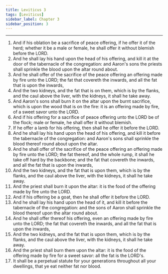 ```yaml
---
title: Leviticus 3
tags: [Leviticus]
sidebar_label: Chapter 3
sidebar_position: 3
---
```


---
1. And if his oblation be a sacrifice of peace offering, if he offer it of the herd; whether it be a male or female, he shall offer it without blemish before the LORD.
2. And he shall lay his hand upon the head of his offering, and kill it at the door of the tabernacle of the congregation: and Aaron's sons the priests shall sprinkle the blood upon the altar round about.
3. And he shall offer of the sacrifice of the peace offering an offering made by fire unto the LORD; the fat that covereth the inwards, and all the fat that is upon the inwards,
4. And the two kidneys, and the fat that is on them, which is by the flanks, and the caul above the liver, with the kidneys, it shall he take away.
5. And Aaron's sons shall burn it on the altar upon the burnt sacrifice, which is upon the wood that is on the fire: it is an offering made by fire, of a sweet savor unto the LORD.
6. And if his offering for a sacrifice of peace offering unto the LORD be of the flock; male or female, he shall offer it without blemish.
7. If he offer a lamb for his offering, then shall he offer it before the LORD.
8. And he shall lay his hand upon the head of his offering, and kill it before the tabernacle of the congregation: and Aaron's sons shall sprinkle the blood thereof round about upon the altar.
9. And he shall offer of the sacrifice of the peace offering an offering made by fire unto the LORD; the fat thereof, and the whole rump, it shall he take off hard by the backbone; and the fat that covereth the inwards, and all the fat that is upon the inwards,
10. And the two kidneys, and the fat that is upon them, which is by the flanks, and the caul above the liver, with the kidneys, it shall he take away.
11. And the priest shall burn it upon the altar: it is the food of the offering made by fire unto the LORD.
12. And if his offering be a goat, then he shall offer it before the LORD.
13. And he shall lay his hand upon the head of it, and kill it before the tabernacle of the congregation: and the sons of Aaron shall sprinkle the blood thereof upon the altar round about.
14. And he shall offer thereof his offering, even an offering made by fire unto the LORD; the fat that covereth the inwards, and all the fat that is upon the inwards,
15. And the two kidneys, and the fat that is upon them, which is by the flanks, and the caul above the liver, with the kidneys, it shall he take away.
16. And the priest shall burn them upon the altar: it is the food of the offering made by fire for a sweet savor: all the fat is the LORD's.
17. It shall be a perpetual statute for your generations throughout all your dwellings, that ye eat neither fat nor blood.